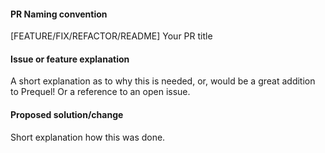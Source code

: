 #### PR Naming convention
[FEATURE/FIX/REFACTOR/README] Your PR title

#### Issue or feature explanation
A short explanation as to why this is needed, or, would be a great addition to Prequel! Or a reference to an open issue.

#### Proposed solution/change
Short explanation how this was done.
